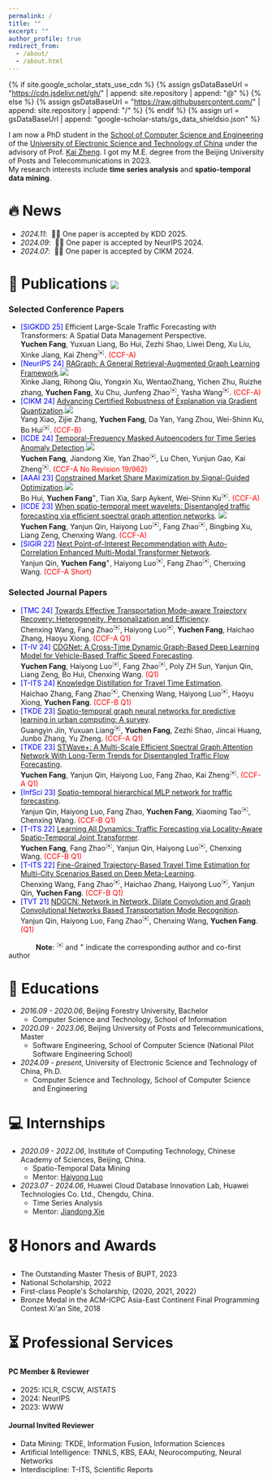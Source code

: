 ```yaml
---
permalink: /
title: ""
excerpt: ""
author_profile: true
redirect_from: 
  - /about/
  - /about.html
---
```


{% if site.google_scholar_stats_use_cdn %}
{% assign gsDataBaseUrl = "https://cdn.jsdelivr.net/gh/" | append: site.repository | append: "@" %}
{% else %}
{% assign gsDataBaseUrl = "https://raw.githubusercontent.com/" | append: site.repository | append: "/" %}
{% endif %}
{% assign url = gsDataBaseUrl | append: "google-scholar-stats/gs_data_shieldsio.json" %}

<span class='anchor' id='about-me'></span>


I am now a PhD student in the [School of Computer Science and Engineering](https://www.scse.uestc.edu.cn/) of the [University of Electronic Science and Technology of China](https://www.uestc.edu.cn/) under the advisory of Prof. [Kai Zheng](https://zheng-kai.com/). I got my M.E. degree from the Beijing University of Posts and Telecommunications in 2023.<br/>My research interests include **time series analysis** and **spatio-temporal data mining**.





<!-- # 🔥 News
- *2022.02*: &nbsp;🎉🎉 Lorem ipsum dolor sit amet, consectetur adipiscing elit. Vivamus ornare aliquet ipsum, ac tempus justo dapibus sit amet. 
- *2022.02*: &nbsp;🎉🎉 Lorem ipsum dolor sit amet, consectetur adipiscing elit. Vivamus ornare aliquet ipsum, ac tempus justo dapibus sit amet.  -->

# 🔥 News
- *2024.11*: &nbsp;🎉🎉 One paper is accepted by KDD 2025.
- *2024.09*: &nbsp;🎉🎉 One paper is accepted by NeurIPS 2024. 
- *2024.07*: &nbsp;🎉🎉 One paper is accepted by CIKM 2024. 

# 📝 Publications <img src="https://img.shields.io/endpoint?logo=Google%20Scholar&url=https%3A%2F%2Fcdn.jsdelivr.net%2Fgh%2Ffrakeyc%2Ffrakeyc.github.io@google-scholar-stats%2Fgs_data_shieldsio.json&labelColor=f6f6f6&color=9cf&style=flat&label=citations">
### Selected Conference Papers
- <span style="color:blue">[SIGKDD 25]</span> Efficient Large-Scale Traffic Forecasting with Transformers: A Spatial Data Management Perspective.<br/>**Yuchen Fang**, Yuxuan Liang, Bo Hui, Zezhi Shao, Liwei Deng, Xu Liu, Xinke Jiang, Kai Zheng<sup>✉️</sup>. <span style="color:red">(CCF-A)</span>
- <span style="color:blue">[NeurIPS 24]</span> [RAGraph: A General Retrieval-Augmented Graph Learning Framework](https://arxiv.org/abs/2410.23855).[![](https://img.shields.io/github/stars/Artessay/RAGraph?style=social)](https://github.com/Artessay/RAGraph)<br/>Xinke Jiang, Rihong Qiu, Yongxin Xu, WentaoZhang, Yichen Zhu, Ruizhe zhang, **Yuchen Fang**, Xu Chu, Junfeng Zhao<sup>✉️</sup>, Yasha Wang<sup>✉️</sup>. <span style="color:red">(CCF-A)</span>
- <span style="color:blue">[CIKM 24]</span> [Advancing Certified Robustness of Explanation via Gradient Quantization](https://dl.acm.org/doi/abs/10.1145/3627673.3679650).[![](https://img.shields.io/github/stars/NKUShaw/CertifiedExplanation?style=social)](https://github.com/NKUShaw/CertifiedExplanation)<br/>Yang Xiao, Zijie Zhang, **Yuchen Fang**, Da Yan, Yang Zhou, Wei-Shinn Ku, Bo Hui<sup>✉️</sup>. <span style="color:red">(CCF-B)</span>
- <span style="color:blue">[ICDE 24]</span> [Temporal-Frequency Masked Autoencoders for Time Series Anomaly Detection](https://ieeexplore.ieee.org/abstract/document/10597757/).[![](https://img.shields.io/github/stars/LMissher/TFMAE?style=social)](https://github.com/LMissher/TFMAE)<br/>**Yuchen Fang**, Jiandong Xie, Yan Zhao<sup>✉️</sup>, Lu Chen, Yunjun Gao, Kai Zheng<sup>✉️</sup>. <span style="color:red">(CCF-A No Revision 19/962)</span>
- <span style="color:blue">[AAAI 23]</span> [Constrained Market Share Maximization by Signal-Guided Optimization](https://ojs.aaai.org/index.php/AAAI/article/view/25552).[![](https://img.shields.io/github/stars/codingAndBS/AirlineMarket?style=social)](https://github.com/codingAndBS/AirlineMarket)<br/>Bo Hui, **Yuchen Fang**<sup>+</sup>, Tian Xia, Sarp Aykent, Wei-Shinn Ku<sup>✉️</sup>. <span style="color:red">(CCF-A)</span>
- <span style="color:blue">[ICDE 23]</span> [When spatio-temporal meet wavelets: Disentangled traffic forecasting via efficient spectral graph attention networks](https://ieeexplore.ieee.org/abstract/document/10184591). [![](https://img.shields.io/github/stars/LMissher/STWave?style=social)](https://github.com/LMissher/STWave)<br/>**Yuchen Fang**, Yanjun Qin, Haiyong Luo<sup>✉️</sup>, Fang Zhao<sup>✉️</sup>, Bingbing Xu, Liang Zeng, Chenxing Wang. <span style="color:red">(CCF-A)</span>
- <span style="color:blue">[SIGIR 22]</span> [Next Point-of-Interest Recommendation with Auto-Correlation Enhanced Multi-Modal Transformer Network](https://dl.acm.org/doi/10.1145/3477495.3531905).<br/>Yanjun Qin, **Yuchen Fang**<sup>+</sup>, Haiyong Luo<sup>✉️</sup>, Fang Zhao<sup>✉️</sup>, Chenxing Wang. <span style="color:red">(CCF-A Short)</span>

### Selected Journal Papers
- <span style="color:blue">[TMC 24]</span> [Towards Effective Transportation Mode-aware Trajectory Recovery: Heterogeneity, Personalization and Efficiency](https://ieeexplore.ieee.org/abstract/document/10756642).<br/>Chenxing Wang, Fang Zhao<sup>✉️</sup>, Haiyong Luo<sup>✉️</sup>, **Yuchen Fang**, Haichao Zhang, Haoyu Xiong. <span style="color:red">(CCF-A Q1)</span>
- <span style="color:blue">[T-IV 24]</span> [CDGNet: A Cross-Time Dynamic Graph-Based Deep Learning Model for Vehicle-Based Traffic Speed Forecasting](https://ieeexplore.ieee.org/abstract/document/10568355).<br/>**Yuchen Fang**, Haiyong Luo<sup>✉️</sup>, Fang Zhao<sup>✉️</sup>, Poly ZH Sun, Yanjun Qin, Liang Zeng, Bo Hui, Chenxing Wang. <span style="color:red">(Q1)</span>
- <span style="color:blue">[T-ITS 24]</span> [Knowledge Distillation for Travel Time Estimation](https://ieeexplore.ieee.org/abstract/document/10478238).<br/>Haichao Zhang, Fang Zhao<sup>✉️</sup>, Chenxing Wang, Haiyong Luo<sup>✉️</sup>, Haoyu Xiong, **Yuchen Fang**. <span style="color:red">(CCF-B Q1)</span>
- <span style="color:blue">[TKDE 23]</span> [Spatio-temporal graph neural networks for predictive learning in urban computing: A survey](https://ieeexplore.ieee.org/abstract/document/10328393).<br/>Guangyin Jin, Yuxuan Liang<sup>✉️</sup>, **Yuchen Fang**, Zezhi Shao, Jincai Huang, Junbo Zhang, Yu Zheng. <span style="color:red">(CCF-A Q1)</span>
- <span style="color:blue">[TKDE 23]</span> [STWave+: A Multi-Scale Efficient Spectral Graph Attention Network With Long-Term Trends for Disentangled Traffic Flow Forecasting](https://ieeexplore.ieee.org/abstract/document/10286992).<br/>**Yuchen Fang**, Yanjun Qin, Haiyong Luo, Fang Zhao, Kai Zheng<sup>✉️</sup>. <span style="color:red">(CCF-A Q1)</span>
- <span style="color:blue">[InfSci 23]</span> [Spatio-temporal hierarchical MLP network for traffic forecasting](https://www.sciencedirect.com/science/article/abs/pii/S0020025523003584).<br/>Yanjun Qin, Haiyong Luo, Fang Zhao, **Yuchen Fang**, Xiaoming Tao<sup>✉️</sup>, Chenxing Wang. <span style="color:red">(CCF-B Q1)</span>
- <span style="color:blue">[T-ITS 22]</span> [Learning All Dynamics: Traffic Forecasting via Locality-Aware Spatio-Temporal Joint Transformer](https://ieeexplore.ieee.org/abstract/document/9857621).<br/>**Yuchen Fang**, Fang Zhao<sup>✉️</sup>, Yanjun Qin, Haiyong Luo<sup>✉️</sup>, Chenxing Wang. <span style="color:red">(CCF-B Q1)</span>
- <span style="color:blue">[T-ITS 22]</span> [Fine-Grained Trajectory-Based Travel Time Estimation for Multi-City Scenarios Based on Deep Meta-Learning](https://ieeexplore.ieee.org/abstract/document/9700746).<br/>Chenxing Wang, Fang Zhao<sup>✉️</sup>, Haichao Zhang, Haiyong Luo<sup>✉️</sup>, Yanjun Qin, **Yuchen Fang**. <span style="color:red">(CCF-B Q1)</span>
- <span style="color:blue">[TVT 21]</span> [NDGCN: Network in Network, Dilate Convolution and Graph Convolutional Networks Based Transportation Mode Recognition](https://ieeexplore.ieee.org/abstract/document/9360463).<br/>Yanjun Qin, Haiyong Luo, Fang Zhao<sup>✉️</sup>, Chenxing Wang, **Yuchen Fang**. <span style="color:red">(Q1)</span>

&emsp; &emsp; &emsp; **Note**: <sup>✉️</sup> and <sup>+</sup> indicate the corresponding author and co-first author

# 📖 Educations

- *2016.09 - 2020.06*, Beijing Forestry University, Bachelor
  - Computer Science and Technology, School of Information
- *2020.09 - 2023.06*, Beijing University of Posts and Telecommunications, Master
  - Software Engineering, School of Computer Science (National Pilot Software Engineering School)
- *2024.09 - present*, University of Electronic Science and Technology of China, Ph.D.
  - Computer Science and Technology, School of Computer Science and Engineering

# 💻 Internships

- *2020.09 - 2022.06*, Institute of Computing Technology, Chinese Academy of Sciences, Beijing, China.
  - Spatio-Temporal Data Mining
  - Mentor: [Haiyong Luo](https://people.ucas.ac.cn/~luohaiyong)
- *2023.07 - 2024.06*, Huawei Cloud Database Innovation Lab, Huawei Technologies Co. Ltd., Chengdu, China.
  - Time Series Analysis
  - Mentor: [Jiandong Xie](https://dblp.org/pid/203/9483.html)

# 🎖 Honors and Awards
- The Outstanding Master Thesis of BUPT, 2023
- National Scholarship, 2022
- First-class People's Scholarship, (2020, 2021, 2022)
- Bronze Medal in the ACM-ICPC Asia-East Continent Final Programming Contest Xi'an Site, 2018

# ⏳ Professional Services

#### PC Member & Reviewer
- 2025: ICLR, CSCW, AISTATS
- 2024: NeurIPS
- 2023: WWW

#### Journal Invited Reviewer
- Data Mining: TKDE, Information Fusion, Information Sciences
- Artificial Intelligence: TNNLS, KBS, EAAI, Neurocomputing, Neural Networks
- Interdiscipline: T-ITS, Scientific Reports
